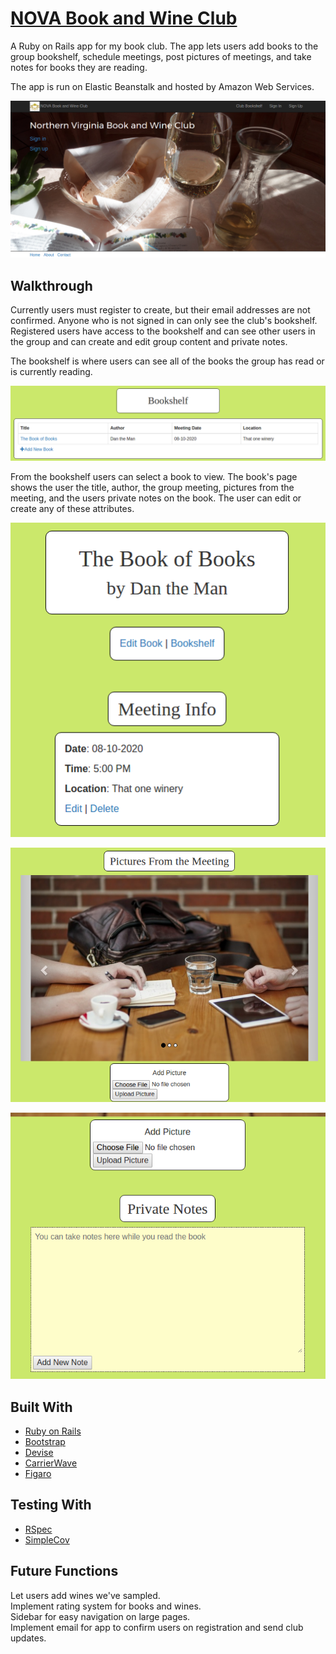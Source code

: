 # [NOVA Book and Wine Club](http://www.novabookandwineclub.com)

A Ruby on Rails app for my book club. The app lets users add books to the group bookshelf, schedule meetings, post pictures of meetings, and take notes for books they are reading.

The app is run on Elastic Beanstalk and hosted by Amazon Web Services.

![welcome screenshot](https://github.com/SamuelLangenfeld/book_club/blob/master/app/assets/images/welcome_screenshot.png?raw=true)

## Walkthrough

Currently users must register to create, but their email addresses are not confirmed. Anyone who is not signed in can only see the club's bookshelf. Registered users have access to the bookshelf and can see other users in the group and can create and edit group content and private notes.

The bookshelf is where users can see all of the books the group has read or is currently reading.

![bookshelf screenshot](https://github.com/SamuelLangenfeld/book_club/blob/master/app/assets/images/bookshelf_screenshot.png?raw=true)

From the bookshelf users can select a book to view. The book's page shows the user the title, author, the group meeting, pictures from the meeting, and the users private notes on the book. The user can edit or create any of these attributes.

![meeting screenshot](https://github.com/SamuelLangenfeld/book_club/blob/master/app/assets/images/meeting_screenshot.png?raw=true)

![pictures screenshot](https://github.com/SamuelLangenfeld/book_club/blob/master/app/assets/images/pictures_screenshot.png?raw=true)

![notes screenshot](https://github.com/SamuelLangenfeld/book_club/blob/master/app/assets/images/notes_screenshot.png?raw=true)


## Built With
* [Ruby on Rails](http://rubyonrails.org/)
* [Bootstrap](http://getbootstrap.com/)
* [Devise](http://devise.plataformatec.com.br/)
* [CarrierWave](https://github.com/carrierwaveuploader/carrierwave)
* [Figaro](https://github.com/laserlemon/figaro)

## Testing With
* [RSpec](http://rspec.info/)
* [SimpleCov](https://github.com/colszowka/simplecov)


## Future Functions
Let users add wines we've sampled.  
Implement rating system for books and wines.  
Sidebar for easy navigation on large pages.  
Implement email for app to confirm users on registration and send club updates.